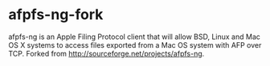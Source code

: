 afpfs-ng-fork
=============

afpfs-ng is an Apple Filing Protocol client that will allow BSD, Linux and Mac OS X systems to access files exported from a Mac OS system with AFP over TCP. Forked from http://sourceforge.net/projects/afpfs-ng.